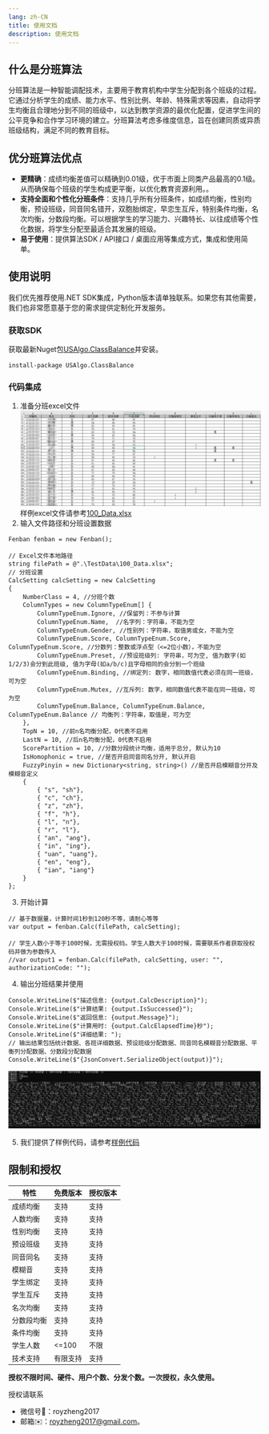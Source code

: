 ```yaml
---
lang: zh-CN
title: 使用文档
description: 使用文档
---
```

## 什么是分班算法
分班算法是一种智能调配技术，主要用于教育机构中学生分配到各个班级的过程。它通过分析学生的成绩、能力水平、性别比例、年龄、特殊需求等因素，自动将学生均衡且合理地分到不同的班级中，以达到教学资源的最优化配置，促进学生间的公平竞争和合作学习环境的建立。分班算法考虑多维度信息，旨在创建同质或异质班级结构，满足不同的教育目标。

## 优分班算法优点
- **更精确**：成绩均衡差值可以精确到0.01级，优于市面上同类产品最高的0.1级。从而确保每个班级的学生构成更平衡，以优化教育资源利用。。
- **支持全面和个性化分班条件**：支持几乎所有分班条件，如成绩均衡，性别均衡，预设班级，同音同名错开，双胞胎绑定，早恋生互斥，特别条件均衡，名次均衡，分数段均衡。可以根据学生的学习能力、兴趣特长、以往成绩等个性化数据，将学生分配至最适合其发展的班级。
- **易于使用**：提供算法SDK / API接口 / 桌面应用等集成方式，集成和使用简单。

## 使用说明

我们优先推荐使用.NET SDK集成，Python版本请单独联系。如果您有其他需要，我们也非常愿意基于您的需求提供定制化开发服务。

### 获取SDK 
获取最新Nuget包[USAlgo.ClassBalance](https://www.nuget.org/packages/USAlgo.ClassBalance)并安装。
```
install-package USAlgo.ClassBalance
```
### 代码集成
1. 准备分班excel文件
![image.png](/images/excel_example.png)
样例excel文件请参考[100_Data.xlsx](https://github.com/zdz72113/Algorithm_Examples/blob/main/ClassBalance/TestData/100_Data.xlsx)
2. 输入文件路径和分班设置数据
```
Fenban fenban = new Fenban();

// Excel文件本地路径
string filePath = @".\TestData\100_Data.xlsx"; 
// 分班设置 
CalcSetting calcSetting = new CalcSetting
{
    NumberClass = 4, //分班个数
    ColumnTypes = new ColumnTypeEnum[] { 
        ColumnTypeEnum.Ignore, //保留列：不参与计算
        ColumnTypeEnum.Name,  //名字列：字符串，不能为空
        ColumnTypeEnum.Gender, //性别列：字符串，取值男或女，不能为空
        ColumnTypeEnum.Score, ColumnTypeEnum.Score, ColumnTypeEnum.Score, //分数列：整数或浮点型（<=2位小数），不能为空
        ColumnTypeEnum.Preset, //预设班级列: 字符串，可为空, 值为数字(如1/2/3)会分到此班级, 值为字母(如a/b/c)且字母相同的会分到一个班级
        ColumnTypeEnum.Binding, //绑定列: 数字，相同数值代表必须在同一班级，可为空
        ColumnTypeEnum.Mutex, //互斥列: 数字，相同数值代表不能在同一班级，可为空
        ColumnTypeEnum.Balance, ColumnTypeEnum.Balance, ColumnTypeEnum.Balance // 均衡列：字符串，取值是，可为空
    },
    TopN = 10, //前n名均衡分配，0代表不启用
    LastN = 10, //后n名均衡分配，0代表不启用
    ScorePartition = 10, //分数分段统计均衡，适用于总分, 默认为10
    IsHomophonic = true, //是否开启同音同名分开, 默认开启
    FuzzyPinyin = new Dictionary<string, string>() //是否开启模糊音分开及模糊音定义
    {
        { "s", "sh"},
        { "c", "ch"},
        { "z", "zh"},
        { "f", "h"},
        { "l", "n"},
        { "r", "l"},
        { "an", "ang"},
        { "in", "ing"},
        { "uan", "uang"},
        { "en", "eng"},
        { "ian", "iang"}
    }
};
```
3. 开始计算
```
// 基于数据量，计算时间1秒到120秒不等，请耐心等等
var output = fenban.Calc(filePath, calcSetting);

// 学生人数小于等于100时候，无需授权码。学生人数大于100时候，需要联系作者获取授权码并做为参数传入
//var output1 = fenban.Calc(filePath, calcSetting, user: "", authorizationCode: "");
```
4. 输出分班结果并使用
```
Console.WriteLine($"描述信息: {output.CalcDescription}");
Console.WriteLine($"计算结果: {output.IsSuccessed}");
Console.WriteLine($"返回信息: {output.Message}");
Console.WriteLine($"计算用时: {output.CalcElapsedTime}秒");
Console.WriteLine($"详细结果: ");
// 输出结果包括统计数据、各班详细数据、预设班级分配数据、同音同名模糊音分配数据、平衡列分配数据、分数段分配数据
Console.WriteLine($"{JsonConvert.SerializeObject(output)}");
```
![image.png](/images/calc_result.png)

5. 我们提供了样例代码，请参考[样例代码](https://github.com/zdz72113/Algorithm_Examples/tree/main/ClassBalance)

## 限制和授权

| 特性 | 免费版本 | 授权版本 |
| --- | --- | --- |
| 成绩均衡 | 支持 | 支持 |
| 人数均衡 | 支持 | 支持 |
| 性别均衡 | 支持 | 支持 |
| 预设班级 | 支持 | 支持 |
| 同音同名 | 支持 | 支持 |
| 模糊音 | 支持 | 支持 |
| 学生绑定 | 支持 | 支持 |
| 学生互斥 | 支持 | 支持 |
| 名次均衡 | 支持 | 支持 |
| 分数段均衡 | 支持 | 支持 |
| 条件均衡 | 支持 | 支持  |
| 学生人数 | <=100 | 不限 |
| 技术支持 | 有限支持 | 支持  |

**授权不限时间、硬件、用户个数、分发个数。一次授权，永久使用。**

授权请联系
- 微信号:speech_balloon:：royzheng2017
- 邮箱:envelope:：[royzheng2017@gmail.com](royzheng2017@gmail.com)。
